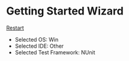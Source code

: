 # Getting Started Wizard

[Restart](/docs/wiz/readme.md)

* Selected OS: Win
* Selected IDE: Other
* Selected Test Framework: NUnit
